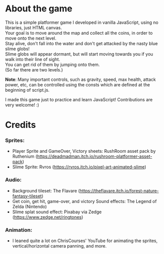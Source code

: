 # About the game
This is a simple platformer game I developed in vanilla JavaScript, using no libraries, just HTML canvas. <br>
Your goal is to move around the map and collect all the coins, in order to move onto the next level. <br>
Stay alive, don't fall into the water and don't get attacked by the nasty blue slime globs! <br>
Slime globs will appear dormant, but will start moving towards you if you walk into their line of sight. <br>
You can get rid of them by jumping onto them. <br>
(So far there are two levels.) <br>
 

__Note__:
Many important controls, such as gravity, speed, max health, attack power, etc, can be controlled using the consts
which are defined at the beginning of script.js. 

I made this game just to practice and learn JavaScript! Contributions are very welcome! :)

# Credits
### Sprites:
* Player Sprite and GameOver, Victory sheets: RushRoom asset pack by Ruthenium (https://deadmadman.itch.io/rushroom-platformer-asset-pack)
* Slime Sprite: Rvros (https://rvros.itch.io/pixel-art-animated-slime)
### Audio:
* Background tileset: The Flavare (https://theflavare.itch.io/forest-nature-fantasy-tileset)
* Get coin, get hit, game-over, and victory Sound effects: The Legend of Zelda (Nintendo) 
* Slime splat sound effect: Pixabay via Zedge (https://www.zedge.net/ringtones)
### Animation:
* I leaned quite a lot on ChrisCourses' YouTube for animating the sprites, vertical/horizontal camera panning, and more.
